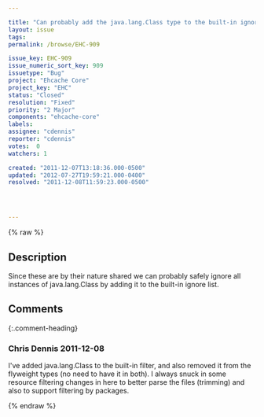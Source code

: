 ```yaml
---

title: "Can probably add the java.lang.Class type to the built-in ignore list"
layout: issue
tags: 
permalink: /browse/EHC-909

issue_key: EHC-909
issue_numeric_sort_key: 909
issuetype: "Bug"
project: "Ehcache Core"
project_key: "EHC"
status: "Closed"
resolution: "Fixed"
priority: "2 Major"
components: "ehcache-core"
labels: 
assignee: "cdennis"
reporter: "cdennis"
votes:  0
watchers: 1

created: "2011-12-07T13:18:36.000-0500"
updated: "2012-07-27T19:59:21.000-0400"
resolved: "2011-12-08T11:59:23.000-0500"




---
```


{% raw %}

## Description

<div markdown="1" class="description">

Since these are by their nature shared we can probably safely ignore all instances of java.lang.Class by adding it to the built-in ignore list.

</div>

## Comments


{:.comment-heading}
### **Chris Dennis** <span class="date">2011-12-08</span>

<div markdown="1" class="comment">

I've added java.lang.Class to the built-in filter, and also removed it from the flyweight types (no need to have it in both).  I always snuck in some resource filtering changes in here to better parse the files (trimming) and also to support filtering by packages. 

</div>



{% endraw %}
